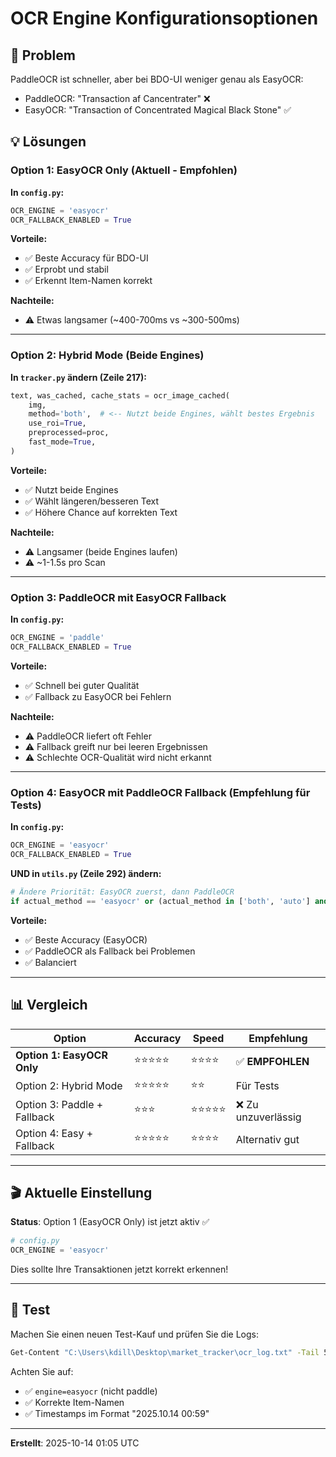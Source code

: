 # OCR Engine Konfigurationsoptionen

## 🎯 Problem

PaddleOCR ist schneller, aber bei BDO-UI weniger genau als EasyOCR:
- PaddleOCR: "Transaction af Cancentrater" ❌
- EasyOCR: "Transaction of Concentrated Magical Black Stone" ✅

## 💡 Lösungen

### Option 1: EasyOCR Only (Aktuell - Empfohlen)

**In `config.py`:**
```python
OCR_ENGINE = 'easyocr'
OCR_FALLBACK_ENABLED = True
```

**Vorteile:**
- ✅ Beste Accuracy für BDO-UI
- ✅ Erprobt und stabil
- ✅ Erkennt Item-Namen korrekt

**Nachteile:**
- ⚠️ Etwas langsamer (~400-700ms vs ~300-500ms)

---

### Option 2: Hybrid Mode (Beide Engines)

**In `tracker.py` ändern (Zeile 217):**
```python
text, was_cached, cache_stats = ocr_image_cached(
    img,
    method='both',  # <-- Nutzt beide Engines, wählt bestes Ergebnis
    use_roi=True,
    preprocessed=proc,
    fast_mode=True,
)
```

**Vorteile:**
- ✅ Nutzt beide Engines
- ✅ Wählt längeren/besseren Text
- ✅ Höhere Chance auf korrekten Text

**Nachteile:**
- ⚠️ Langsamer (beide Engines laufen)
- ⚠️ ~1-1.5s pro Scan

---

### Option 3: PaddleOCR mit EasyOCR Fallback

**In `config.py`:**
```python
OCR_ENGINE = 'paddle'
OCR_FALLBACK_ENABLED = True
```

**Vorteile:**
- ✅ Schnell bei guter Qualität
- ✅ Fallback zu EasyOCR bei Fehlern

**Nachteile:**
- ⚠️ PaddleOCR liefert oft Fehler
- ⚠️ Fallback greift nur bei leeren Ergebnissen
- ⚠️ Schlechte OCR-Qualität wird nicht erkannt

---

### Option 4: EasyOCR mit PaddleOCR Fallback (Empfehlung für Tests)

**In `config.py`:**
```python
OCR_ENGINE = 'easyocr'
OCR_FALLBACK_ENABLED = True
```

**UND in `utils.py` (Zeile 292) ändern:**
```python
# Ändere Priorität: EasyOCR zuerst, dann PaddleOCR
if actual_method == 'easyocr' or (actual_method in ['both', 'auto'] and OCR_FALLBACK_ENABLED):
```

**Vorteile:**
- ✅ Beste Accuracy (EasyOCR)
- ✅ PaddleOCR als Fallback bei Problemen
- ✅ Balanciert

---

## 📊 Vergleich

| Option | Accuracy | Speed | Empfehlung |
|--------|----------|-------|------------|
| **Option 1: EasyOCR Only** | ⭐⭐⭐⭐⭐ | ⭐⭐⭐⭐ | ✅ **EMPFOHLEN** |
| Option 2: Hybrid Mode | ⭐⭐⭐⭐⭐ | ⭐⭐ | Für Tests |
| Option 3: Paddle + Fallback | ⭐⭐⭐ | ⭐⭐⭐⭐⭐ | ❌ Zu unzuverlässig |
| Option 4: Easy + Fallback | ⭐⭐⭐⭐⭐ | ⭐⭐⭐⭐ | Alternativ gut |

---

## 🎬 Aktuelle Einstellung

**Status**: Option 1 (EasyOCR Only) ist jetzt aktiv ✅

```python
# config.py
OCR_ENGINE = 'easyocr'
```

Dies sollte Ihre Transaktionen jetzt korrekt erkennen!

---

## 🧪 Test

Machen Sie einen neuen Test-Kauf und prüfen Sie die Logs:
```bash
Get-Content "C:\Users\kdill\Desktop\market_tracker\ocr_log.txt" -Tail 50
```

Achten Sie auf:
- ✅ `engine=easyocr` (nicht paddle)
- ✅ Korrekte Item-Namen
- ✅ Timestamps im Format "2025.10.14 00:59"

---

**Erstellt**: 2025-10-14 01:05 UTC
